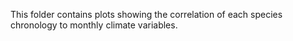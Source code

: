 This folder contains plots showing the correlation of each species chronology to monthly climate variables.
